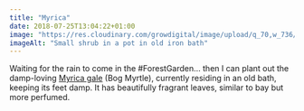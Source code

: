 ```yaml
---
title: "Myrica"
date: 2018-07-25T13:04:22+01:00
image: "https://res.cloudinary.com/growdigital/image/upload/q_70,w_736/v1544299551/myrica-gale-28729755607.jpg"
imageAlt: "Small shrub in a pot in old iron bath"
---
```


Waiting for the rain to come in the #ForestGarden… then I can plant out the damp-loving [Myrica gale](https://pfaf.org/user/plant.aspx?LatinName=Myrica+gale) (Bog Myrtle), currently residing in an old bath, keeping its feet damp. It has beautifully fragrant leaves, similar to bay but more perfumed.
